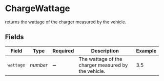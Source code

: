 # ChargeWattage

returns the wattage of the charger measured by the vehicle.


## Fields

| Field                                               | Type                                                | Required                                            | Description                                         | Example                                             |
| --------------------------------------------------- | --------------------------------------------------- | --------------------------------------------------- | --------------------------------------------------- | --------------------------------------------------- |
| `wattage`                                           | *number*                                            | :heavy_minus_sign:                                  | The wattage of the charger measured by the vehicle. | 3.5                                                 |